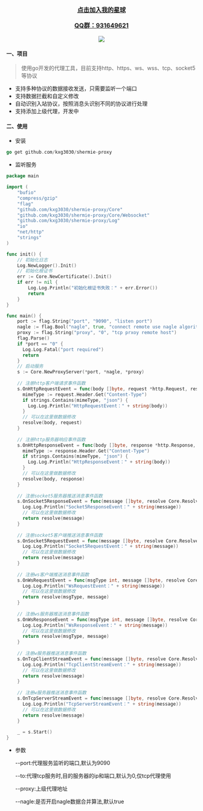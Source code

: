 
<div align="center">
	<a href="https://t.zsxq.com/0allV9fqi" style="font-size:16px;font-weight:bold">点击加入我的星球</a>
</div>
<br/>
<div align="center">
	<a href="https://t.zsxq.com/0allV9fqi" style="font-size:16px;font-weight:bold">QQ群：931649621</a>
</div>
<br/>
<div align='center'>
	<img src="https://user-images.githubusercontent.com/48542529/215652925-656fa354-55bf-44d0-ad92-a49990d4ee6f.png">		
</div>



#### 一、项目
> 使用go开发的代理工具，目前支持http、https、ws、wss、tcp、socket5等协议

- 支持多种协议的数据接收发送，只需要监听一个端口
- 支持数据拦截和自定义修改
- 自动识别入站协议，按照消息头识别不同的协议进行处理
- 支持添加上级代理，开发中

#### 二、使用

- 安装
```go
go get github.com/kxg3030/shermie-proxy
```

- 监听服务
```go
package main

import (
	"bufio"
	"compress/gzip"
	"flag"
	"github.com/kxg3030/shermie-proxy/Core"
	"github.com/kxg3030/shermie-proxy/Core/Websocket"
	"github.com/kxg3030/shermie-proxy/Log"
	"io"
	"net/http"
	"strings"
)

func init() {
	// 初始化日志
	Log.NewLogger().Init()
	// 初始化根证书
	err := Core.NewCertificate().Init()
	if err != nil {
		Log.Log.Println("初始化根证书失败：" + err.Error())
		return
	}
}

func main() {
    port := flag.String("port", "9090", "listen port")
    nagle := flag.Bool("nagle", true, "connect remote use nagle algorithm")
    proxy := flag.String("proxy", "0", "tcp prxoy remote host")
    flag.Parse()
    if *port == "0" {
      Log.Log.Fatal("port required")
      return
    }
    // 启动服务
    s := Core.NewProxyServer(*port, *nagle, *proxy)
  
    // 注册http客户端请求事件函数
    s.OnHttpRequestEvent = func(body []byte, request *http.Request, resolve Core.ResolveHttpRequest) {
      mimeType := request.Header.Get("Content-Type")
      if strings.Contains(mimeType, "json") {
        Log.Log.Println("HttpRequestEvent：" + string(body))
      }
      // 可以在这里做数据修改
      resolve(body, request)
    }
  
    // 注册http服务器响应事件函数
    s.OnHttpResponseEvent = func(body []byte, response *http.Response, resolve Core.ResolveHttpResponse) {
      mimeType := response.Header.Get("Content-Type")
      if strings.Contains(mimeType, "json") {
        Log.Log.Println("HttpResponseEvent：" + string(body))
      }
      // 可以在这里做数据修改
      resolve(body, response)
    }
  
    // 注册socket5服务器推送消息事件函数
    s.OnSocket5ResponseEvent = func(message []byte, resolve Core.ResolveSocks5) (int, error) {
      Log.Log.Println("Socket5ResponseEvent：" + string(message))
      // 可以在这里做数据修改
      return resolve(message)
    }
  
    // 注册socket5客户端推送消息事件函数
    s.OnSocket5RequestEvent = func(message []byte, resolve Core.ResolveSocks5) (int, error) {
      Log.Log.Println("Socket5RequestEvent：" + string(message))
      // 可以在这里做数据修改
      return resolve(message)
    }
  
    // 注册ws客户端推送消息事件函数
    s.OnWsRequestEvent = func(msgType int, message []byte, resolve Core.ResolveWs) error {
      Log.Log.Println("WsRequestEvent：" + string(message))
      // 可以在这里做数据修改
      return resolve(msgType, message)
    }
  
    // 注册ws服务器推送消息事件函数
    s.OnWsResponseEvent = func(msgType int, message []byte, resolve Core.ResolveWs) error {
      Log.Log.Println("WsResponseEvent：" + string(message))
      // 可以在这里做数据修改
      return resolve(msgType, message)
    }
  
    // 注册w服务器推送消息事件函数
    s.OnTcpClientStreamEvent = func(message []byte, resolve Core.ResolveTcp) (int, error) {
      Log.Log.Println("TcpClientStreamEvent：" + string(message))
      // 可以在这里做数据修改
      return resolve(message)
    }
  
    // 注册w服务器推送消息事件函数
    s.OnTcpServerStreamEvent = func(message []byte, resolve Core.ResolveTcp) (int, error) {
      Log.Log.Println("TcpServerStreamEvent：" + string(message))
      // 可以在这里做数据修改
      return resolve(message)
    }
  
    _ = s.Start()
}
```
- 参数


    --port:代理服务监听的端口,默认为9090


    --to:代理tcp服务时,目的服务器的ip和端口,默认为0,仅tcp代理使用


    --proxy:上级代理地址


    --nagle:是否开启nagle数据合并算法,默认true
